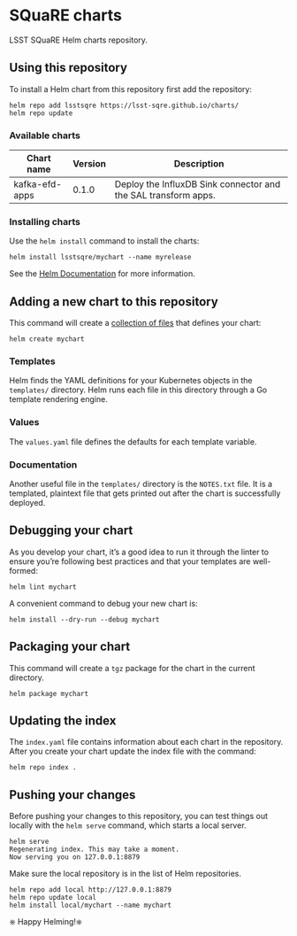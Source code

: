 # SQuaRE charts

LSST SQuaRE Helm charts repository.

## Using this repository

To install a Helm chart from this repository first add the repository:

```
helm repo add lsstsqre https://lsst-sqre.github.io/charts/
helm repo update
```

### Available charts

| Chart name     | Version | Description                                                    |
|----------------|---------|----------------------------------------------------------------|
| kafka-efd-apps |  0.1.0  | Deploy the InfluxDB Sink connector and the SAL transform apps.  |

### Installing charts

Use the `helm install` command to install the charts:

```
helm install lsstsqre/mychart --name myrelease
```

See the [Helm Documentation](https://github.com/helm/helm/tree/master/docs) for more information.

## Adding a new chart to this repository

This command will create  a [collection of files](https://github.com/helm/helm/blob/master/docs/charts.md#the-chart-file-structure) that defines your chart:

```
helm create mychart
```

### Templates

Helm finds the YAML definitions for your Kubernetes objects in the `templates/` directory. Helm runs each file in this directory through a Go template rendering engine.

### Values

The `values.yaml` file defines the defaults for each template variable.

### Documentation

Another useful file in the `templates/` directory is the `NOTES.txt` file. It is a templated, plaintext file that gets printed out after the chart is successfully deployed.


## Debugging your chart

As you develop your chart, it’s a good idea to run it through the linter to ensure you’re following best practices and that your templates are well-formed:

```
helm lint mychart
```

A convenient command to debug your new chart is:

```
helm install --dry-run --debug mychart
```

## Packaging your chart

This command will create a `tgz` package for the chart in the current directory.
```
helm package mychart
```

## Updating the index

The `index.yaml` file contains information about each chart in the repository. After you create your chart update the index file with the command:

```
helm repo index .
```

## Pushing your changes

Before pushing your changes to this repository, you can test things out locally with the `helm serve` command, which starts a local server.

```
helm serve
Regenerating index. This may take a moment.
Now serving you on 127.0.0.1:8879
```

Make sure the local repository is in the list of Helm repositories.

```
helm repo add local http://127.0.0.1:8879
helm repo update local
helm install local/mychart --name mychart
```

⎈ Happy Helming!⎈
